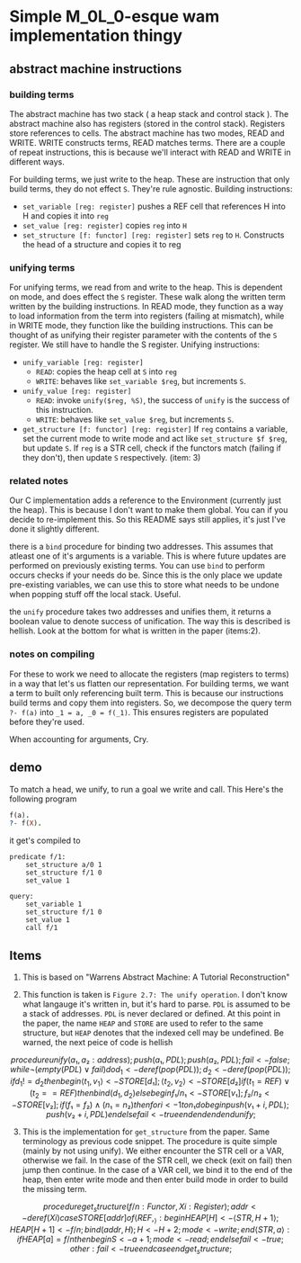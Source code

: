 # Simple M_0L_0-esque wam implementation thingy

## abstract machine instructions

### building terms
The abstract machine has two stack ( a heap stack and control stack ). The
abstract machine also has registers (stored in the control stack). Registers
store references to cells. The abstract machine has two modes, READ and WRITE.
WRITE constructs terms, READ matches terms. There are a couple of repeat
instructions, this is because we'll interact with READ and WRITE in different
ways.

For building terms, we just write to the heap. These are instruction that
only build terms, they do not effect `S`. They're rule agnostic.
Building instructions:
- `set_variable [reg: register]`
    pushes a REF cell that references H into H and copies it into `reg`
- `set_value [reg: register]`
    copies `reg` into `H`
- `set_structure [f: functor] [reg: register]`
    sets `reg` to `H`. Constructs the head of a structure and copies it to reg

### unifying terms
For unifying terms, we read from and write to the heap. This is dependent on
mode, and does effect the `S` register. These walk along the written term
written by the building instructions. In READ mode, they function as a way
to load information from the term into registers (failing at mismatch), while
in WRITE mode, they function like the building instructions. This can be
thought of as unifying their register parameter with the contents of the `S`
register. We still have to handle the S register.
Unifying instructions:
- `unify_variable [reg: register]`
    - `READ`: copies the heap cell at `S` into `reg`
    - `WRITE`: behaves like `set_variable $reg`, but increments `S`.
- `unify_value [reg: register]`
    - `READ`: invoke `unify($reg, %S)`, the success of `unify` is the success
              of this instruction.
    - `WRITE`: behaves like `set_value $reg`, but increments `S`.
- `get_structure [f: functor] [reg: register]`
    If `reg` contains a variable, set the current mode to write mode and
    act like `set_structure $f $reg`, but update `S`. If `reg` is a STR cell,
    check if the functors match (failing if they don't), then update `S`
    respectively. (item: 3)

### related notes
Our C implementation adds a reference to the Environment (currently just the
heap). This is because I don't want to make them global. You can if you decide
to re-implement this. So this README says still applies, it's just I've done it
slightly different.

there is a `bind` procedure for binding two addresses. This assumes that
atleast one of it's arguments is a variable. This is where future updates are
performed on previously existing terms. You can use `bind` to perform occurs
checks if your needs do be. Since this is the only place we update pre-existing
variables, we can use this to store what needs to be undone when popping stuff
off the local stack. Useful.

the `unify` procedure takes two addresses and unifies them, it returns a
boolean value to denote success of unification. The way this is described is
hellish. Look at the bottom for what is written in the paper (items:2).
### notes on compiling

For these to work we need to allocate the registers (map registers to terms)
in a way that let's us flatten our representation. For building terms, we want
a term to built only referencing built term. This is because our instructions
build terms and copy them into registers. So, we decompose the query term
`?- f(a)` into `_1 = a, _0 = f(_1)`. This ensures registers are populated
before they're used.

When accounting for arguments, Cry.

## demo
To match a head, we unify, to run a goal we write and call. This
Here's the following program

```prolog
f(a).
?- f(X).
```

it get's compiled to

```
predicate f/1:
    set_structure a/0 1
    set_structure f/1 0
    set_value 1

query:
    set_variable 1
    set_structure f/1 0
    set_value 1
    call f/1
```


## Items
1) This is based on "Warrens Abstract Machine: A Tutorial Reconstruction"

2)  This function is taken is `Figure 2.7: The unify operation`. I don't know
    what langauge it's written in, but it's hard to parse. `PDL` is assumed to
    be a stack of addresses. `PDL` is never declared or defined. At this point
    in the paper, the name `HEAP` and `STORE` are used to refer to the same
    structure, but `HEAP` denotes that the indexed cell may be undefined.
    Be warned, the next peice of code is hellish
```math
procedure unify(a₁, a₂ : address);
    push(a₁, PDL); push(a₂, PDL);
    fail <- false;
    while ¬(empty(PDL) ∨ fail) do
        d_1 <- deref(pop(PDL)); d_2 <- deref(pop(PDL));
        if d_1 != d_2 then
            begin
            ⟨t_1, v_1⟩ <- STORE[d₁]; ⟨t_2, v_2⟩ <- STORE[d₂]
            if (t_1 = REF) ∨ (t_2 == REF)
                then bind(d_1, d_2)
                else
                    begin
                        ƒ₁/n₁ <- STORE[v₁]; ƒ₂/n₂ <- STORE[v₂];
                        if (f₁ = f₂) ∧ (n₁ = n₂)
                            then
                                for i <- 1 to n₁ do
                                    begin
                                        push(v₁ + i, PDL);
                                        push(v₂ + i, PDL)
                                    end
                            else fail <- true
                        end
        end
    end
end unify;
```
3)  This is the implementation for `get_structure` from the paper. Same
    terminology as previous code snippet.
    The procedure is quite simple (mainly by not using unify). We either
    encounter the STR cell or a VAR, otherwise we fail. In the case of the STR
    cell, we check (exit on fail) then jump then continue. In the case of a
    VAR cell, we bind it to the end of the heap, then enter write mode and
    then enter build mode in order to build the missing term.
```math
procedure get_structure(f/n : Functor, Xi: Register);
    addr <- deref(Xi)
    case STORE[addr] of
        ⟨REF, _⟩: begin
                HEAP[H] <- ⟨STR, H + 1⟩;
                HEAP[H + 1] <- f / n;
                bind(addr, H);
                H <- H + 2;
                mode <- write;
            end
        ⟨STR, a⟩: if HEAP[a] = f/n
                    then begin
                        S <- a + 1;
                        mode <- read;
                    end
                    else fail <- true;
        other: fail <- true
    endcase
end get_structure;
```